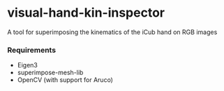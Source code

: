 # visual-hand-kin-inspector

A tool for superimposing the kinematics of the iCub hand on RGB images

### Requirements
- Eigen3
- superimpose-mesh-lib
- OpenCV (with support for Aruco)
